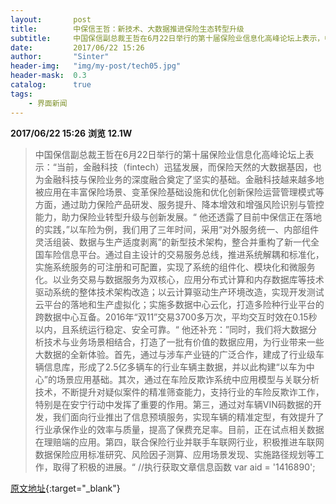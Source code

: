 ```yaml
---
layout:       post
title:        中保信王哲：新技术、大数据推进保险生态转型升级
subtitle:     中国保信副总裁王哲在6月22日举行的第十届保险业信息化高峰论坛上表示，中保信正应用新技术和大数据推进保险生态转型升级。
date:         2017/06/22 15:26
author:       "Sinter"
header-img:   "img/my-post/tech05.jpg"
header-mask:  0.3
catalog:      true
tags:
    - 界面新闻
---
```


**2017/06/22 15:26**  **浏览 12.1W**

> 中国保信副总裁王哲在6月22日举行的第十届保险业信息化高峰论坛上表示：“当前，金融科技（fintech）迅猛发展，而保险天然的大数据基因，也为金融科技与保险业务的深度融合奠定了坚实的基础。金融科技越来越多地被应用在丰富保险场景、变革保险基础设施和优化创新保险运营管理模式等方面，通过助力保险产品研发、服务提升、降本增效和增强风险识别与管控能力，助力保险业转型升级与创新发展。“
他还透露了目前中保信正在落地的实践，”以车险为例，我们用了三年时间，采用“对外服务统一、内部组件灵活组装、数据与生产适度剥离”的新型技术架构，整合并重构了新一代全国车险信息平台。通过自主设计的交易服务总线，推进系统解耦和标准化，实施系统服务的可注册和可配置，实现了系统的组件化、模块化和微服务化。以业务交易与数据服务为双核心，应用分布式计算和内存数据库等技术驱动系统的整体技术架构改造；以云计算驱动生产环境改造，实现开发测试云平台的落地和生产虚拟化；实施多数据中心云化，打造多险种行业平台的跨数据中心互备。2016年“双11”交易3700多万次，平均交互时效在0.15秒以内，且系统运行稳定、安全可靠。“
他还补充：”同时，我们将大数据分析技术与业务场景相结合，打造了一批有价值的数据应用，为行业带来一些大数据的全新体验。首先，通过与涉车产业链的广泛合作，建成了行业级车辆信息库，形成了2.5亿多辆车的行业车辆主数据，并以此构建“以车为中心”的场景应用基础。其次，通过在车险反欺诈系统中应用模型与关联分析技术，不断提升对疑似案件的精准筛查能力，支持行业的车险反欺诈工作，特别是在安宁行动中发挥了重要的作用。第三，通过对车辆VIN码数据的开发，我们面向行业推出了信息预填服务，实现车辆的精准定型，有效提升了行业承保作业的效率与质量，提高了保费充足率。目前，正在试点相关数据在理赔端的应用。第四，联合保险行业并联手车联网行业，积极推进车联网数据保险应用标准研究、风险因子测算、应用场景发现、实施路径规划等工作，取得了积极的进展。“
	//执行获取文章信息函数
	var aid = '1416890';


[原文地址](http://www.jiemian.com/article/1416890.html){:target="_blank"}


